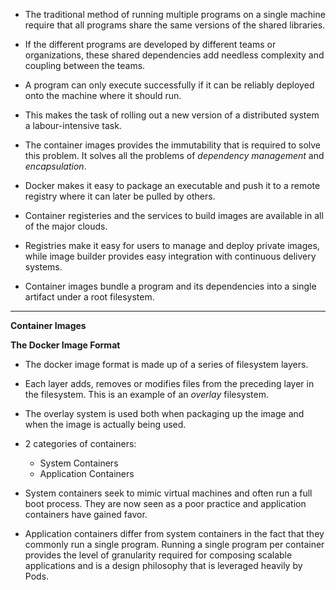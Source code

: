 * The traditional method of running multiple programs on a single machine require that all programs share the same versions of the shared libraries.
* If the different programs are developed by different teams or organizations, these shared dependencies add needless complexity and coupling between the teams.
* A program can only execute successfully if it can be reliably deployed onto the machine where it should run.
* This makes the task of rolling out a new version of a distributed system a labour-intensive task.

* The container images provides the immutability that is required to solve this problem. It solves all the problems of *dependency management* and *encapsulation*.

* Docker makes it easy to package an executable and push it to a remote registry where it can later be pulled by others.
* Container registeries and the services to build images are available in all of the major clouds.
* Registries make it easy for users to manage and deploy private images, while image builder provides easy integration with continuous delivery systems.

* Container images bundle a program and its dependencies into a single artifact under a root filesystem.

************************************************************************************

**Container Images**

**The Docker Image Format**
* The docker image format is made up of a series of filesystem layers.
* Each layer adds, removes or modifies files from the preceding layer in the filesystem. This is an example of an *overlay* filesystem.
* The overlay system is used both when packaging up the image and when the image is actually being used.

* 2 categories of containers:
    * System Containers
    * Application Containers

* System containers seek to mimic virtual machines and often run a full boot process. They are now seen as a poor practice and application containers have gained favor.
* Application containers differ from system containers in the fact that they commonly run a single program. Running a single program per container provides the level of granularity required for composing scalable applications and is a design philosophy that is leveraged heavily by Pods.